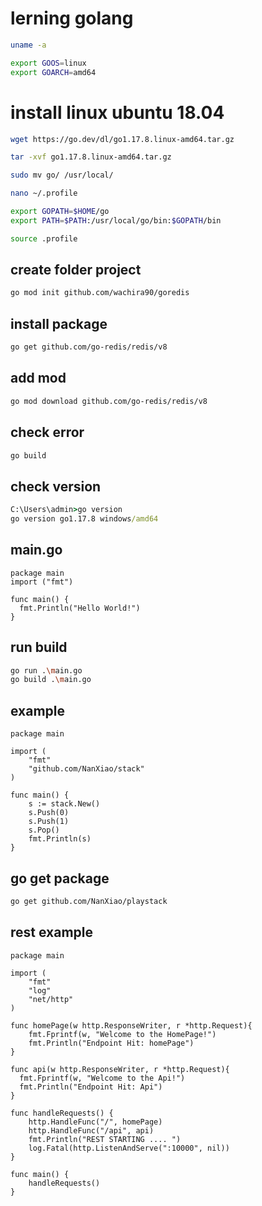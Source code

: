 # lerning golang

```sh
uname -a

export GOOS=linux
export GOARCH=amd64
```

# install linux ubuntu 18.04

```sh
wget https://go.dev/dl/go1.17.8.linux-amd64.tar.gz

tar -xvf go1.17.8.linux-amd64.tar.gz

sudo mv go/ /usr/local/

nano ~/.profile

export GOPATH=$HOME/go
export PATH=$PATH:/usr/local/go/bin:$GOPATH/bin

source .profile
```

## create folder project

```sh
go mod init github.com/wachira90/goredis
```

## install package

```sh
go get github.com/go-redis/redis/v8
```

## add mod

```sh
go mod download github.com/go-redis/redis/v8
```

## check error

```sh
go build
```

## check version

```bat
C:\Users\admin>go version
go version go1.17.8 windows/amd64
```

## main.go

```
package main
import ("fmt")

func main() {
  fmt.Println("Hello World!")
}
```

##  run build

```sh
go run .\main.go
go build .\main.go
```

## example

```
package main

import (
    "fmt"
    "github.com/NanXiao/stack"
)

func main() {
    s := stack.New()
    s.Push(0)
    s.Push(1)
    s.Pop()
    fmt.Println(s)
}
```

## go get package

```sh
go get github.com/NanXiao/playstack
```

## rest example 

```
package main

import (
    "fmt"
    "log"
    "net/http"
)

func homePage(w http.ResponseWriter, r *http.Request){
    fmt.Fprintf(w, "Welcome to the HomePage!")
    fmt.Println("Endpoint Hit: homePage")
}

func api(w http.ResponseWriter, r *http.Request){
  fmt.Fprintf(w, "Welcome to the Api!")
  fmt.Println("Endpoint Hit: Api")
}

func handleRequests() {
    http.HandleFunc("/", homePage)
    http.HandleFunc("/api", api)
    fmt.Println("REST STARTING .... ")
    log.Fatal(http.ListenAndServe(":10000", nil))
}

func main() {
    handleRequests()
}
```

